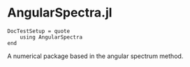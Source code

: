 # AngularSpectra.jl

```@meta
DocTestSetup = quote
    using AngularSpectra
end
```

A numerical package based in the angular spectrum method.
